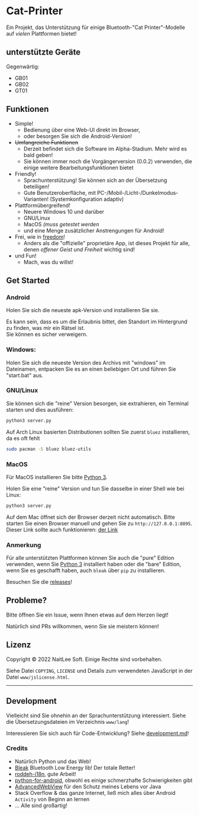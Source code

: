 
# Cat-Printer

Ein Projekt, das Unterstützung für einige Bluetooth-"Cat Printer"-Modelle auf *vielen* Plattformen bietet!

## unterstützte Geräte

Gegenwärtig:
- GB01
- GB02
- GT01

## Funktionen

- Simple!
  - Bedienung über eine Web-UI direkt im Browser,
  - oder besorgen Sie sich die Android-Version!
- ~~Umfangreiche Funktionen~~
  - Derzeit befindet sich die Software im Alpha-Stadium. Mehr wird es bald geben!
  - Sie können immer noch die Vorgängerversion (0.0.2) verwenden, die einige weitere Bearbeitungsfunktionen bietet
- Friendly!
  - Sprachunterstützung! Sie können sich an der Übersetzung beteiligen!
  - Gute Benutzeroberfläche, mit PC-/Mobil-/Licht-/Dunkelmodus-Varianten! (Systemkonfiguration adaptiv)
- Plattformübergreifend!
  - Neuere Windows 10 und darüber
  - GNU/Linux
  - MacOS *(muss getestet werden*
  - und eine Menge zusätzlicher Anstrengungen für Android!
- Frei, wie in [freedom](https://www.gnu.org/philosophy/free-sw.html)!
  - Anders als die "offizielle" proprietäre App, ist dieses Projekt für alle, denen *offener Geist und Freiheit* wichtig sind!
- und Fun!
  - Mach, was du willst!

## Get Started

### Android

Holen Sie sich die neueste apk-Version und installieren Sie sie. 

Es kann sein, dass es um die Erlaubnis bittet, den Standort im Hintergrund zu finden, was mir ein Rätsel ist.  
Sie können es sicher verweigern.

### Windows:

Holen Sie sich die neueste Version des Archivs mit "windows" im Dateinamen, entpacken Sie es an einen beliebigen Ort und führen Sie "start.bat" aus.

### GNU/Linux

Sie können sich die "reine" Version besorgen, sie extrahieren, ein Terminal starten und dies ausführen:  
```bash
python3 server.py
```

Auf Arch Linux basierten Distributionen sollten Sie zuerst `bluez` installieren, da es oft fehlt  
```bash
sudo pacman -S bluez bluez-utils
```

### MacOS

Für MacOS installieren Sie bitte [Python 3](https://www.python.org/).

Holen Sie eine "reine" Version und tun Sie dasselbe in einer Shell wie bei Linux:  
```bash
python3 server.py
```

Auf dem Mac öffnet sich der Browser derzeit nicht automatisch. Bitte starten Sie einen Browser manuell und gehen Sie zu `http://127.0.0.1:8095`. Dieser Link sollte auch funktionieren: [der Link](http://127.0.0.1:8095)


### Anmerkung

Für alle unterstützten Plattformen können Sie auch die "pure" Edition verwenden, wenn Sie [Python 3](https://www.python.org/) installiert haben oder die "bare" Edition, wenn Sie es geschafft haben, auch `bleak` über `pip` zu installieren.

Besuchen Sie die [releases](https://github.com/NaitLee/Cat-Printer/releases)!

## Probleme?

Bitte öffnen Sie ein Issue, wenn Ihnen etwas auf dem Herzen liegt!

Natürlich sind PRs willkommen, wenn Sie sie meistern können!

## Lizenz

Copyright © 2022 NaitLee Soft. Einige Rechte sind vorbehalten.

Siehe Datei `COPYING`, `LICENSE` und Details zum verwendeten JavaScript in der Datei `www/jslicense.html`.

--------

## Development

Vielleicht sind Sie ohnehin an der Sprachunterstützung interessiert. Siehe die Übersetzungsdateien im Verzeichnis `www/lang`!

Interessieren Sie sich auch für Code-Entwicklung? Siehe [development.md](development.md)!

### Credits

- Natürlich Python und das Web!
- [Bleak](https://bleak.readthedocs.io/en/latest/) Bluetooth Low Energy lib! Der totale Retter!
- [roddeh-i18n](https://github.com/roddeh/i18njs), gute Arbeit!
- [python-for-android](https://python-for-android.readthedocs.io/en/latest/), obwohl es einige schmerzhafte Schwierigkeiten gibt
- [AdvancedWebView](https://github.com/delight-im/Android-AdvancedWebView) für den Schutz meines Lebens vor Java
- Stack Overflow & das ganze Internet, ließ mich alles über Android `Activity` von Beginn an lernen
- … Alle sind großartig!
